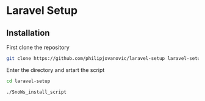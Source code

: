 # Laravel Setup

## Installation 

First clone the repository

```bash
git clone https://github.com/philipjovanovic/laravel-setup laravel-setup
```

Enter the directory and srtart the script

```bash
cd laravel-setup

./SnoWs_install_script
```
